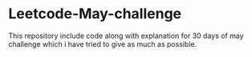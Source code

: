 # Leetcode-May-challenge
This repository include code along with explanation for 30 days of may challenge which i have tried to give as much as possible.
